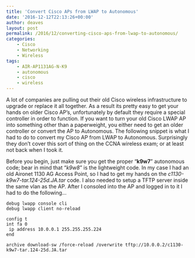 ```yaml
---
title: 'Convert Cisco APs from LWAP to Autonomous'
date: '2016-12-12T22:13:26+00:00'
author: deaves
layout: post
permalink: /2016/12/converting-cisco-aps-from-lwap-to-autonomous/
categories:
    - Cisco
    - Networking
    - Wireless
tags:
    - AIR-AP1131AG-N-K9
    - autonomous
    - cisco
    - wireless
---
```


A lot of companies are pulling out their old Cisco wireless infrastructure to upgrade or replace it all together. As a result its pretty easy to get your hands on older Cisco AP’s, unfortunately by default they require a special controller in order to function. If you want to turn your old Cisco LWAP AP into something other than a paperweight, you either need to get an older controller or convert the AP to Autonomous. The following snippet is what I had to do to convert my Cisco AP from LWAP to Autonomous. Surprisingly they don’t cover this sort of thing on the CCNA wireless exam; or at least not back when I took it.

Before you begin, just make sure you get the proper “**k9w7**” autonomous code; bear in mind that “*k9w8*” is the lightweight code. In my case I had an old Aironet 1130 AG Access Point, so I had to get my hands on the *c1130-k9w7-tar.124-25d.JA.tar* code. I also needed to setup a TFTP server inside the same vlan as the AP. After I consoled into the AP and logged in to it I had to do the following...

```tsx
debug lwapp console cli
debug lwapp client no-reload

config t
int fa 0
 ip address 10.0.0.1 255.255.255.224
end

archive download-sw /force-reload /overwrite tftp://10.0.0.2/c1130-k9w7-tar.124-25d.JA.tar
```

